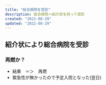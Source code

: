 ```yaml
---
title: "総合病院を受診"
description: 総合病院へ紹介状を持って受診
created: "2022-08-29"
updated: "2022-08-29"
---
```


## 紹介状により総合病院を受診

### 再燃か？

- 結果　＝＞　再燃
- 緊急性が無かったので予定入院となった(翌日)